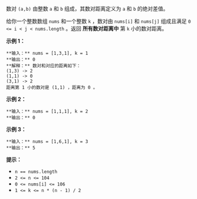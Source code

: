 数对 `(a,b)` 由整数 `a` 和 `b` 组成，其数对距离定义为 `a` 和 `b` 的绝对差值。

给你一个整数数组 `nums` 和一个整数 `k` ，数对由 `nums[i]` 和 `nums[j]` 组成且满足 `0 <= i < j <
nums.length` 。返回 **所有数对距离中** 第 `k` 小的数对距离。



**示例 1：**

    
    
    **输入：** nums = [1,3,1], k = 1
    **输出：** 0
    **解释：** 数对和对应的距离如下：
    (1,3) -> 2
    (1,1) -> 0
    (3,1) -> 2
    距离第 1 小的数对是 (1,1) ，距离为 0 。
    

**示例 2：**

    
    
    **输入：** nums = [1,1,1], k = 2
    **输出：** 0
    

**示例 3：**

    
    
    **输入：** nums = [1,6,1], k = 3
    **输出：** 5
    



**提示：**

  * `n == nums.length`
  * `2 <= n <= 104`
  * `0 <= nums[i] <= 106`
  * `1 <= k <= n * (n - 1) / 2`

